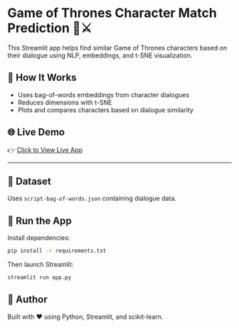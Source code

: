 # Game of Thrones Character Match Prediction 👑⚔️

This Streamlit app helps find similar Game of Thrones characters based on their dialogue using NLP, embeddings, and t-SNE visualization.

## 🧠 How It Works

- Uses bag-of-words embeddings from character dialogues
- Reduces dimensions with t-SNE
- Plots and compares characters based on dialogue similarity

  
## 🌐 Live Demo

👉 [Click to View Live App](https://6m6h3gboa7rbvdbtopefjr.streamlit.app)

---

## 📂 Dataset

Uses `script-bag-of-words.json` containing dialogue data.

## 🚀 Run the App

Install dependencies:

```bash
pip install -r requirements.txt
```

Then launch Streamlit:

```bash
streamlit run app.py
```

## 👤 Author

Built with ❤️ using Python, Streamlit, and scikit-learn.
